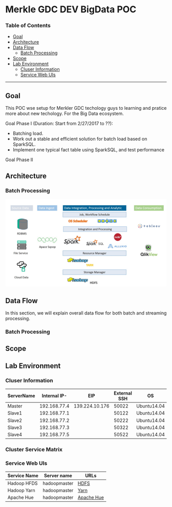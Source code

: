 # Merkle GDC DEV BigData POC

### Table of Contents

* <a href="#Goal">Goal</a>
* <a href="#Architecture">Architecture</a>
* <a href="#Data Flow">Data Flow</a>
    * <a href="#Batch Processing">Batch Processing</a>
* <a href="#Scope">Scope</a>
* <a href="#Lab Environment">Lab Environment</a>
   * <a href="#Cluser Information">Cluser Information</a>
   * <a href="#Service Web UIs">Service Web UIs</a>


---

<a name="Goal"></a>

## Goal
This POC wse setup for Merkler GDC techology guys to learning and pratice more about new techology. For the Big Data ecosystem.

Goal Phase I (Duration: Start from 2/27/2017 to ??):
* Batching load.
* Work out a stable and efficient solution for batch load based on SparkSQL.
* Implement one typical fact table using SparkSQL, and test performance

Goal Phase II 


<a name="Architecture"></a>
## Architecture
### Batch Processing
![Batch Processing](./images/batching_architecture.jpg)

<a name="Data Flow"></a>
## Data Flow
In this section, we will explain overall data flow for both batch and streaming processing.
<a name="Batch Processing"></a>
### Batch Processing



<a name="Scope"></a>
## Scope


<a name="Lab Environment"></a>
## Lab Environment

<a name="Cluser Information"></a>
### Cluser Information

ServerName|Internal IP-|EIP           |External SSH|OS          |Disk(GB)|Memory(GB)
----------|------------|--------------|------------|------------|----|------
Master    |192.168.77.4|139.224.10.176|50022       |Ubuntu14.04||8
Slave1    |192.168.77.1|              |50122       |Ubuntu14.04||8
Slave2    |192.168.77.2|              |50222       |Ubuntu14.04||8
Slave3    |192.168.77.3|              |50322       |Ubuntu14.04||8
Slave4    |192.168.77.5|              |50522       |Ubuntu14.04||8


<a name="Cluster Service Matrix"></a>
### Cluster Service Matrix


<a name="Service Web UIs"></a>
### Service Web UIs
Service Name | Server name		| URLs
-------------|----------------|-----------
Hadoop HFDS| hadoopmaster	|[HDFS](http://139.224.10.176:50070/dfshealth.html)
Hadoop Yarn| hadoopmaster	| [Yarn](http://139.224.10.176:8088/)
Apache Hue| hadoopmaster	|[Apache Hue](http://139.224.10.176:8000/beeswax)



